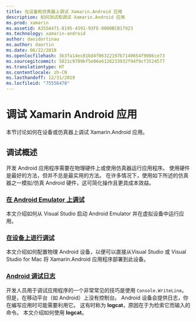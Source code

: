 ```yaml
---
title: 在设备和仿真器上调试 Xamarin.Android 应用
description: 如何测试和调试 Xamarin.Android 应用
ms.prod: xamarin
ms.assetid: A355A471-8195-4391-93FE-0000BCB17923
ms.technology: xamarin-android
author: davidortinau
ms.author: daortin
ms.date: 06/22/2018
ms.openlocfilehash: 3b3fa14ec81bd4f06322197b7140654f9086ce73
ms.sourcegitcommit: 5821c9709bf5e06e6126233932f94f9cf3524577
ms.translationtype: HT
ms.contentlocale: zh-CN
ms.lasthandoff: 12/31/2019
ms.locfileid: "75556478"
---
```

# <a name="debug-xamarinandroid-apps"></a>调试 Xamarin Android 应用

本节讨论如何在设备或仿真器上调试 Xamarin.Android 应用。

## <a name="debugging-overview"></a>调试概述

开发 Android 应用程序需要在物理硬件上或使用仿真器运行应用程序。 使用硬件是最好的方法，但并不总是最实用的方法。 在许多情况下，使用如下所述的仿真器之一模拟/仿真 Android 硬件，这可简化操作且更具成本效益。

### <a name="debugging-on-the-android-emulatorandroiddeploy-testdebuggingdebug-on-emulatormd"></a>[在 Android Emulator 上调试](~/android/deploy-test/debugging/debug-on-emulator.md)

本文介绍如何从 Visual Studio 启动 Android Emulator 并在虚拟设备中运行应用。

### <a name="debugging-on-a-deviceandroiddeploy-testdebuggingdebug-on-devicemd"></a>[在设备上进行调试](~/android/deploy-test/debugging/debug-on-device.md)

本文介绍如何配置物理 Android 设备，以便可以直接从Visual Studio 或 Visual Studio for Mac 将 Xamarin.Android 应用程序部署到此设备。

### <a name="android-debug-logandroiddeploy-testdebuggingandroid-debug-logmd"></a>[Android 调试日志](~/android/deploy-test/debugging/android-debug-log.md)

开发人员用于调试应用程序的一个非常常见的技巧是使用 `Console.WriteLine`。 但是，在移动平台（如 Android）上没有控制台。 Android 设备会提供日志，你在编写应用时可能需要利用它。 这有时称为 **logcat**，原因在于为检索它而输入的命令。 本文介绍如何使用 **logcat**。
